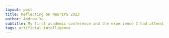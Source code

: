 ```yaml
---
layout: post
title: Reflecting on NeurIPS 2023
author: Andrew Ye
subtitle: My first academic conference and the experience I had attending.
tags: artificial-intelligence
---
```

